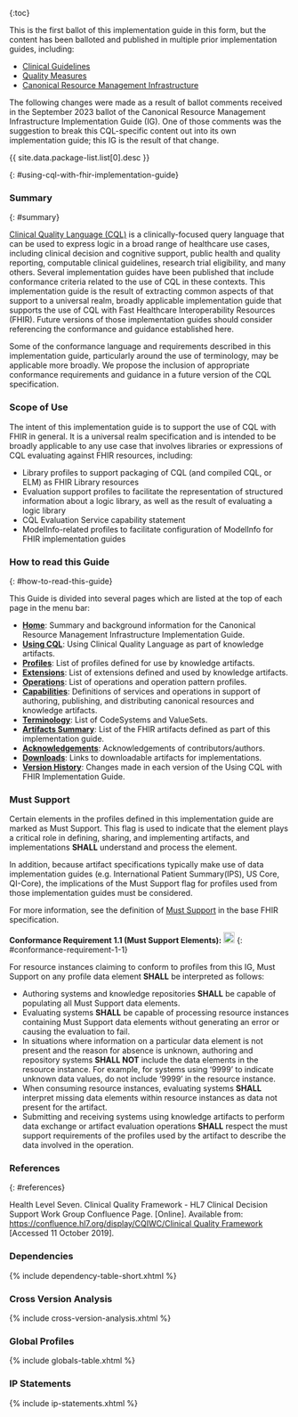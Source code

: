 

{:toc}

<!--
Where possible, new and updated content will be highlighted with green text and background.
{:.new-content}
-->


This is the first ballot of this implementation guide in this form, but the content has been balloted and published in multiple prior implementation guides, including:

* [Clinical Guidelines](http://hl7.org/fhir/uv/cpg/libraries.html)
* [Quality Measures](https://hl7.org/fhir/us/cqfmeasures/using-cql.html)
* [Canonical Resource Management Infrastructure](http://hl7.org/fhir/uv/crmi/2023Sep/using-cql.html)

The following changes were made as a result of ballot comments received in the September 2023 ballot of the Canonical Resource Management Infrastructure Implementation Guide (IG). One of those comments was the suggestion to break this CQL-specific content out into its own implementation guide; this IG is the result of that change.

{{ site.data.package-list.list[0].desc }}


{: #using-cql-with-fhir-implementation-guide}

### Summary
{: #summary}

[Clinical Quality Language (CQL)](http://cql.hl7.org) is a clinically-focused query language that can be used to express logic in a broad range of healthcare use cases, including clinical decision and cognitive support, public health and quality reporting, computable clinical guidelines, research trial eligibility, and many others. Several implementation guides have been published that include conformance criteria related to the use of CQL in these contexts. This implementation guide is the result of extracting common aspects of that support to a universal realm, broadly applicable implementation guide that supports the use of CQL with Fast Healthcare Interoperability Resources (FHIR). Future versions of those implementation guides should consider referencing the conformance and guidance established here.

Some of the conformance language and requirements described in this implementation guide, particularly around the use of terminology, may be applicable more broadly. We propose the inclusion of appropriate conformance requirements and guidance in a future version of the CQL specification.

### Scope of Use

The intent of this implementation guide is to support the use of CQL with FHIR in general. It is a universal realm specification and is intended to be broadly applicable to any use case that involves libraries or expressions of CQL evaluating against FHIR resources, including:

* Library profiles to support packaging of CQL (and compiled CQL, or ELM) as FHIR Library resources
* Evaluation support profiles to facilitate the representation of structured information about a logic library, as well as the result of evaluating a logic library
* CQL Evaluation Service capability statement
* ModelInfo-related profiles to facilitate configuration of ModelInfo for FHIR implementation guides

### How to read this Guide
{: #how-to-read-this-guide}

This Guide is divided into several pages which are listed at the top of each
page in the menu bar:
-  **[Home](index.html)**: Summary and background information for the Canonical Resource Management Infrastructure Implementation Guide.
-  **[Using CQL](using-cql.html)**: Using Clinical Quality Language as part of knowledge artifacts.
-  **[Profiles](profiles.html)**: List of profiles defined for use by knowledge artifacts.
-  **[Extensions](extensions.html)**: List of extensions defined and used by knowledge artifacts.
-  **[Operations](operations.html)**: List of operations and operation pattern profiles.
-  **[Capabilities](capabilities.html)**: Definitions of services and operations in support of authoring, publishing, and distributing canonical resources and knowledge artifacts.
-  **[Terminology](terminology.html)**: List of CodeSystems and ValueSets.
-  **[Artifacts Summary](artifacts.html)**: List of the FHIR artifacts defined as part of this implementation guide.
-  **[Acknowledgements](acknowledgements.html)**: Acknowledgements of contributors/authors.
-  **[Downloads](downloads.html)**: Links to downloadable artifacts for implementations.
-  **[Version History](changes.html)**: Changes made in each version of the Using CQL with FHIR Implementation Guide.

### Must Support

Certain elements in the profiles defined in this implementation guide are marked as Must Support. This flag is used to indicate that the element plays a critical role in defining, sharing, and implementing artifacts, and implementations **SHALL** understand and process the element.

In addition, because artifact specifications typically make use of data implementation guides (e.g. International Patient Summary(IPS), US Core, QI-Core), the implications of the Must Support flag for profiles used from those implementation guides must be considered.

For more information, see the definition of [Must Support](https://hl7.org/fhir/R4/profiling.html#mustsupport) in the base FHIR specification.

**Conformance Requirement 1.1 (Must Support Elements):** [<img src="conformance.png" width="20" class="self-link" height="20"/>](#conformance-requirement-1-1)
{: #conformance-requirement-1-1}

For resource instances claiming to conform to profiles from this IG, Must Support on any profile data element **SHALL** be interpreted as follows:
* Authoring systems and knowledge repositories **SHALL** be capable of populating all Must Support data elements.
* Evaluating systems **SHALL** be capable of processing resource instances containing Must Support data elements without generating an error or causing the evaluation to fail.
* In situations where information on a particular data element is not present and the reason for absence is unknown, authoring and repository systems **SHALL NOT** include the data elements in the resource instance. For example, for systems using ‘9999’ to indicate unknown data values, do not include ‘9999’ in the resource instance.
* When consuming resource instances, evaluating systems **SHALL** interpret missing data elements within resource instances as data not present for the artifact.
* Submitting and receiving systems using knowledge artifacts to perform data exchange or artifact evaluation operations **SHALL** respect the must support requirements of the profiles used by the artifact to describe the data involved in the operation.

### References
{: #references}

Health Level Seven. Clinical Quality Framework - HL7 Clinical Decision Support Work Group Confluence Page. [Online]. Available from: [https://confluence.hl7.org/display/CQIWC/Clinical Quality Framework](https://confluence.hl7.org/display/CQIWC/Clinical%20Quality%20Framework) [Accessed 11 October 2019].


### Dependencies

{% include dependency-table-short.xhtml %}

### Cross Version Analysis

{% include cross-version-analysis.xhtml %}

### Global Profiles

{% include globals-table.xhtml %}

### IP Statements

{% include ip-statements.xhtml %}
